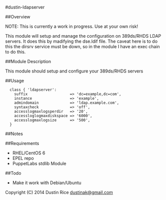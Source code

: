 #dustin-ldapserver

##Overview

NOTE: This is currently a work in progress. Use at your own risk!

This module will setup and manage the configuration on 389ds/RHDS LDAP servers. It
does this by madifying the dse.ldif file. The caveat here is to do this the dirsrv
service must be down, so in the module I have an exec chain to do this.

##Module Description

This module should setup and configure your 389ds/RHDS servers

##Usage
```puppet
  class { 'ldapserver':
    suffix                   => 'dc=example,dc=com',
    instance                 => 'example',
    admindomain              => 'ldap.example.com',
    syntaxcheck              => 'off',
    accesslogmaxlogsperdir   => '20',
    accessloglogmaxdiskspace => '6000',
    accesslogmaxlogsize      => '500',
  }
```
##Notes

##Requirements
* RHEL/CentOS 6
* EPEL repo
* PuppetLabs stdlib Module

##Todo
* Make it work with Debian/Ubuntu

Copyright (C) 2014 Dustin Rice dustinak@gmail.com
